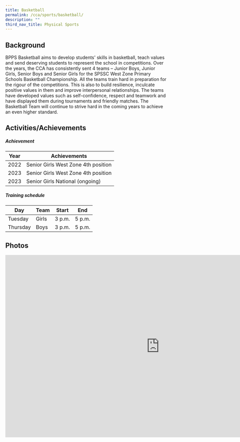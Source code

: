 ```yaml
---
title: Basketball
permalink: /cca/sports/basketball/
description: ""
third_nav_title: Physical Sports
---
```

Background
----------

BPPS Basketball aims to develop students' skills in basketball, teach values and send deserving students to represent the school in competitions. Over the years, the CCA has consistently sent 4 teams – Junior Boys, Junior Girls, Senior Boys and Senior Girls for the SPSSC West Zone Primary Schools Basketball Championship. All the teams train hard in preparation for the rigour of the competitions. This is also to build resilience, inculcate positive values in them and improve interpersonal relationships. The teams have developed values such as self-confidence, respect and teamwork and have displayed them during tournaments and friendly matches. The Basketball Team will continue to strive hard in the coming years to achieve an even higher standard.

  

Activities/Achievements
-----------------------
##### **Achievement**
|Year| Achievements|
|---|---|
|2022| Senior Girls West Zone 4th position
|2023| Senior Girls West Zone 4th position
|2023| Senior Girls National (ongoing)

##### **Training schedule**

|Day|Team| Start| End |
|-----|-----|------|----|
|Tuesday|Girls| 3 p.m. | 5 p.m.|
|Thursday|Boys| 3 p.m. | 5 p.m.|



Photos
------

<iframe allowfullscreen="true" height="569" width="960" frameborder="0" src="https://docs.google.com/presentation/d/e/2PACX-1vTbJ2hehbWhhZAZewuU74uSefkh8tsicYJzitZlUztuvNZPKYapB9XuOmOwV4T_qwHA1blrr3UpnAvC/embed?start=false&amp;loop=false&amp;delayms=3000"></iframe>